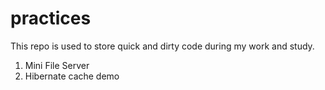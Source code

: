 practices
=========

This repo is used to store quick and dirty code during my work and study.

1. Mini File Server
2. Hibernate cache demo

